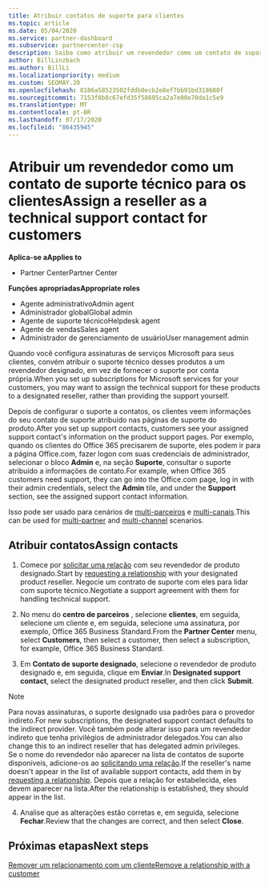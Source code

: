 ```yaml
---
title: Atribuir contatos de suporte para clientes
ms.topic: article
ms.date: 05/04/2020
ms.service: partner-dashboard
ms.subservice: partnercenter-csp
description: Saiba como atribuir um revendedor como um contato de suporte técnico para clientes que têm assinaturas para os serviços da Microsoft.
author: BillLinzbach
ms.author: BillLi
ms.localizationpriority: medium
ms.custom: SEOMAY.20
ms.openlocfilehash: 8186a58523502fddb0ecb2e8ef7bb91bd318680f
ms.sourcegitcommit: 7153f0b8c67efd35f58695ca2a7e00e70da1c5e9
ms.translationtype: MT
ms.contentlocale: pt-BR
ms.lasthandoff: 07/17/2020
ms.locfileid: "86435945"
---
```

# <a name="assign-a-reseller-as-a-technical-support-contact-for-customers"></a><span data-ttu-id="a9235-103">Atribuir um revendedor como um contato de suporte técnico para os clientes</span><span class="sxs-lookup"><span data-stu-id="a9235-103">Assign a reseller as a technical support contact for customers</span></span>

<span data-ttu-id="a9235-104">**Aplica-se a**</span><span class="sxs-lookup"><span data-stu-id="a9235-104">**Applies to**</span></span>

- <span data-ttu-id="a9235-105">Partner Center</span><span class="sxs-lookup"><span data-stu-id="a9235-105">Partner Center</span></span>

<span data-ttu-id="a9235-106">**Funções apropriadas**</span><span class="sxs-lookup"><span data-stu-id="a9235-106">**Appropriate roles**</span></span>

- <span data-ttu-id="a9235-107">Agente administrativo</span><span class="sxs-lookup"><span data-stu-id="a9235-107">Admin agent</span></span>
- <span data-ttu-id="a9235-108">Administrador global</span><span class="sxs-lookup"><span data-stu-id="a9235-108">Global admin</span></span>
- <span data-ttu-id="a9235-109">Agente de suporte técnico</span><span class="sxs-lookup"><span data-stu-id="a9235-109">Helpdesk agent</span></span>
- <span data-ttu-id="a9235-110">Agente de vendas</span><span class="sxs-lookup"><span data-stu-id="a9235-110">Sales agent</span></span>
- <span data-ttu-id="a9235-111">Administrador de gerenciamento de usuário</span><span class="sxs-lookup"><span data-stu-id="a9235-111">User management admin</span></span>

<span data-ttu-id="a9235-112">Quando você configura assinaturas de serviços Microsoft para seus clientes, convém atribuir o suporte técnico desses produtos a um revendedor designado, em vez de fornecer o suporte por conta própria.</span><span class="sxs-lookup"><span data-stu-id="a9235-112">When you set up subscriptions for Microsoft services for your customers, you may want to assign the technical support for these products to a designated reseller, rather than providing the support yourself.</span></span>

<span data-ttu-id="a9235-113">Depois de configurar o suporte a contatos, os clientes veem informações do seu contato de suporte atribuído nas páginas de suporte do produto.</span><span class="sxs-lookup"><span data-stu-id="a9235-113">After you set up support contacts, customers see your assigned support contact's information on the product support pages.</span></span> <span data-ttu-id="a9235-114">Por exemplo, quando os clientes do Office 365 precisarem de suporte, eles podem ir para a página Office.com, fazer logon com suas credenciais de administrador, selecionar o bloco **Admin** e, na seção **Suporte**, consultar o suporte atribuído a informações de contato.</span><span class="sxs-lookup"><span data-stu-id="a9235-114">For example, when Office 365 customers need support, they can go into the Office.com page, log in with their admin credentials, select the **Admin** tile, and under the **Support** section, see the assigned support contact information.</span></span>

<span data-ttu-id="a9235-115">Isso pode ser usado para cenários de [multi-parceiros](multipartner.md) e [multi-canais](multichannel.md).</span><span class="sxs-lookup"><span data-stu-id="a9235-115">This can be used for [multi-partner](multipartner.md) and [multi-channel](multichannel.md) scenarios.</span></span> 

<a href="" id="assigncontacts"></a>
## <a name="assign-contacts"></a><span data-ttu-id="a9235-116">Atribuir contatos</span><span class="sxs-lookup"><span data-stu-id="a9235-116">Assign contacts</span></span>

1.  <span data-ttu-id="a9235-117">Comece por [solicitar uma relação](request-a-relationship-with-a-customer.md) com seu revendedor de produto designado.</span><span class="sxs-lookup"><span data-stu-id="a9235-117">Start by [requesting a relationship](request-a-relationship-with-a-customer.md) with your designated product reseller.</span></span> <span data-ttu-id="a9235-118">Negocie um contrato de suporte com eles para lidar com suporte técnico.</span><span class="sxs-lookup"><span data-stu-id="a9235-118">Negotiate a support agreement with them for handling technical support.</span></span>

2.  <span data-ttu-id="a9235-119">No menu do **centro de parceiros** , selecione **clientes**, em seguida, selecione um cliente e, em seguida, selecione uma assinatura, por exemplo, Office 365 Business Standard.</span><span class="sxs-lookup"><span data-stu-id="a9235-119">From the **Partner Center** menu, select **Customers**, then select a customer, then select a subscription, for example, Office 365 Business Standard.</span></span>

3.  <span data-ttu-id="a9235-120">Em **Contato de suporte designado**, selecione o revendedor de produto designado e, em seguida, clique em **Enviar**.</span><span class="sxs-lookup"><span data-stu-id="a9235-120">In  **Designated support contact**, select the designated product reseller, and then click **Submit**.</span></span> 

   >[!NOTE]  
 ><span data-ttu-id="a9235-121">Para novas assinaturas, o suporte designado usa padrões para o provedor indireto.</span><span class="sxs-lookup"><span data-stu-id="a9235-121">For new subscriptions, the designated support contact defaults to the indirect provider.</span></span> <span data-ttu-id="a9235-122">Você também pode alterar isso para um revendedor indireto que tenha privilégios de administrador delegados.</span><span class="sxs-lookup"><span data-stu-id="a9235-122">You can also change this to an indirect reseller that has delegated admin privileges.</span></span>    
><span data-ttu-id="a9235-123">Se o nome do revendedor não aparecer na lista de contatos de suporte disponíveis, adicione-os ao [solicitando uma relação](request-a-relationship-with-a-customer.md).</span><span class="sxs-lookup"><span data-stu-id="a9235-123">If the reseller's name doesn't appear in the list of available support contacts, add them in by [requesting a relationship](request-a-relationship-with-a-customer.md).</span></span> <span data-ttu-id="a9235-124">Depois que a relação for estabelecida, eles devem aparecer na lista.</span><span class="sxs-lookup"><span data-stu-id="a9235-124">After the relationship is established, they should appear in the list.</span></span>  

4.  <span data-ttu-id="a9235-125">Analise que as alterações estão corretas e, em seguida, selecione **Fechar**.</span><span class="sxs-lookup"><span data-stu-id="a9235-125">Review that the changes are correct, and then select **Close**.</span></span>

## <a name="next-steps"></a><span data-ttu-id="a9235-126">Próximas etapas</span><span class="sxs-lookup"><span data-stu-id="a9235-126">Next steps</span></span>

[<span data-ttu-id="a9235-127">Remover um relacionamento com um cliente</span><span class="sxs-lookup"><span data-stu-id="a9235-127">Remove a relationship with a customer</span></span>](remove-a-relationship.md)